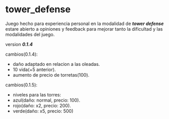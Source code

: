 # tower_defense

Juego hecho para experiencia personal en la modalidad de **_tower defense_**
estare abierto a opiniones y feedback para mejorar tanto la dificultad y las modalidades del juego.

version **_0.1.4_**

cambios(0.1.4):

- daño adaptado en relacion a las oleadas.
- 10 vida(+5 anterior).
- aumento de precio de torretas(100).

cambios(0.1.5):

- niveles para las torres:
- azul(daño: normal, precio: 100).
- rojo(daño: x2, precio: 200).
- verde(daño: x5, precio: 500)
